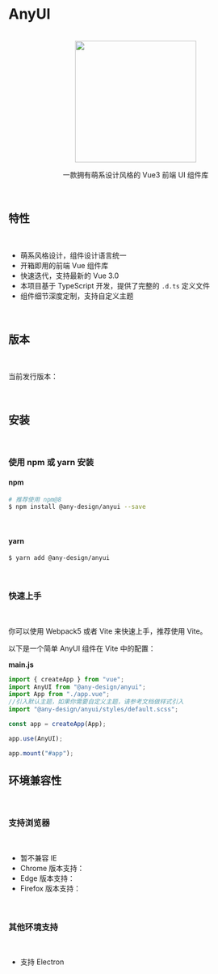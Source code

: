 # AnyUI

<br>

<div align="center">
<img src="https://github.com/any-design/anyui/blob/main/assets/logo.png?raw=true" width="240">

<br>

一款拥有萌系设计风格的 Vue3 前端 UI 组件库

</div>

<br>

## 特性

<br>

- 萌系风格设计，组件设计语言统一
- 开箱即用的前端 Vue 组件库 
- 快速迭代，支持最新的 Vue 3.0
- 本项目基于 TypeScript 开发，提供了完整的 `.d.ts` 定义文件
- 组件细节深度定制，支持自定义主题

<br>

## 版本

<br>

当前发行版本：

<br>

## 安装

<br>

### 使用 npm 或 yarn 安装

#### npm

```bash
# 推荐使用 npm@8
$ npm install @any-design/anyui --save
```
<br>

#### yarn

```bash
$ yarn add @any-design/anyui
```

<br>

### 快速上手

<br>

你可以使用 Webpack5 或者 Vite 来快速上手，推荐使用 Vite。

以下是一个简单 AnyUI 组件在 Vite 中的配置：

**main.js**

```js
import { createApp } from "vue";
import AnyUI from "@any-design/anyui";
import App from "./app.vue";
//引入默认主题，如果你需要自定义主题，请参考文档做样式引入
import "@any-design/anyui/styles/default.scss";

const app = createApp(App);

app.use(AnyUI);

app.mount("#app");
```

## 环境兼容性

<br>

### 支持浏览器

<br>

- 暂不兼容 IE
- Chrome 版本支持：
- Edge 版本支持：
- Firefox 版本支持：

<br>

### 其他环境支持

<br>

- 支持 Electron

